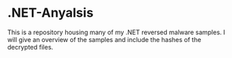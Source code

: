 # .NET-Anyalsis
This is a repository housing many of my .NET reversed malware samples. I will give  an overview of the samples and include the hashes of the decrypted files.
